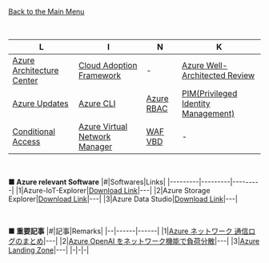 [Back to the Main Menu](https://github.com/kanesato/Private-Usage/tree/for-work-pc)

<br>

|L|I|N|K|
|---------|---------|---------|---------|
|[Azure Architecture Center](https://learn.microsoft.com/en-us/azure/architecture/)|[Cloud Adoption Framework](https://learn.microsoft.com/en-us/azure/cloud-adoption-framework/)|-|[Azure Well-Architected Review](https://learn.microsoft.com/en-us/assessments/azure-architecture-review/)|
|[Azure Updates](https://azure.microsoft.com/en-us/updates/?query=network)|[Azure CLI](https://learn.microsoft.com/ja-jp/cli/azure/)|[Azure RBAC](https://learn.microsoft.com/ja-jp/azure/role-based-access-control/best-practices)|[PIM(Privileged Identity Management)](https://learn.microsoft.com/ja-jp/azure/active-directory/privileged-identity-management/)|
|[Conditional Access](https://learn.microsoft.com/ja-jp/azure/active-directory/conditional-access/)|[Azure Virtual Network Manager](https://learn.microsoft.com/en-us/azure/virtual-network-manager/overview)|[WAF VBD]()|-|

<br>

**■ Azure relevant Software**
|#|Softwares|Links|
|---------|---------|---------|
|1|Azure-IoT-Explorer|[Download Link](https://github.com/Azure/azure-iot-explorer/releases)|---|
|2|Azure Storage Explorer|[Download Link](https://azure.microsoft.com/ja-jp/products/storage/storage-explorer/)|---|
|3|Azure Data Studio|[Download Link](https://azure.microsoft.com/ja-jp/products/data-studio/)|---|

<br>

**■ 重要記事**
|#|記事|Remarks|
|--|------|------|
|1|[Azure ネットワーク 通信ログのまとめ](https://qiita.com/Isato-Hiyama/items/7014580cb565f7f636dc)|---|
|2|[Azure OpenAI をネットワーク機能で負荷分散](https://qiita.com/Isato-Hiyama/items/237cb5b0b420d4239a77)|---|
|3|[Azure Landing Zone](https://learn.microsoft.com/en-us/azure/cloud-adoption-framework/ready/landing-zone/)|---|
|-|-|-|

